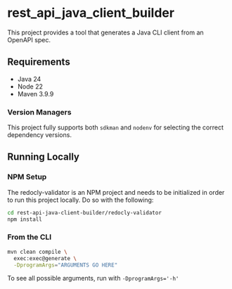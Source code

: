# rest_api_java_client_builder

This project provides a tool that generates a Java CLI client from an OpenAPI spec.

## Requirements

- Java 24
- Node 22
- Maven 3.9.9

### Version Managers

This project fully supports both `sdkman` and `nodenv` for selecting the correct dependency versions.

## Running Locally

### NPM Setup

The redocly-validator is an NPM project and needs to be initialized in order to run this project locally. Do so with the following:

```bash
cd rest-api-java-client-builder/redocly-validator
npm install
```

### From the CLI

```bash
mvn clean compile \
  exec:exec@generate \
  -DprogramArgs="ARGUMENTS GO HERE"
```

To see all possible arguments, run with `-DprogramArgs='-h'`